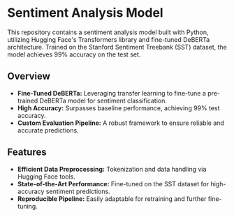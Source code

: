 # Sentiment Analysis Model

This repository contains a sentiment analysis model built with Python, utilizing Hugging Face's Transformers library and fine-tuned DeBERTa architecture. Trained on the Stanford Sentiment Treebank (SST) dataset, the model achieves 99% accuracy on the test set.

## Overview

- **Fine-Tuned DeBERTa:** Leveraging transfer learning to fine-tune a pre-trained DeBERTa model for sentiment classification.
- **High Accuracy:** Surpasses baseline performance, achieving 99% test accuracy.
- **Custom Evaluation Pipeline:** A robust framework to ensure reliable and accurate predictions.

## Features

- **Efficient Data Preprocessing:** Tokenization and data handling via Hugging Face tools.
- **State-of-the-Art Performance:** Fine-tuned on the SST dataset for high-accuracy sentiment predictions.
- **Reproducible Pipeline:** Easily adaptable for retraining and further fine-tuning.

